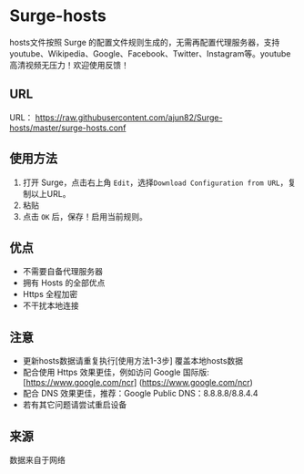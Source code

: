 # Surge-hosts

hosts文件按照 Surge 的配置文件规则生成的，无需再配置代理服务器，支持 youtube、Wikipedia、Google、Facebook、Twitter、Instagram等。youtube高清视频无压力！欢迎使用反馈！

## URL
URL： https://raw.githubusercontent.com/ajun82/Surge-hosts/master/surge-hosts.conf

## 使用方法
1. 打开 Surge，点击右上角 `Edit`，选择`Download Configuration from URL`，复制以上URL。
2. 粘贴
3. 点击 `OK` 后，保存！启用当前规则。

## 优点

* 不需要自备代理服务器
* 拥有 Hosts 的全部优点
* Https 全程加密
* 不干扰本地连接


## 注意
* 更新hosts数据请重复执行[使用方法1-3步] 覆盖本地hosts数据
* 配合使用 Https 效果更佳，例如访问 Google 国际版:[https://www.google.com/ncr] (https://www.google.com/ncr)
* 配合 DNS 效果更佳，推荐：Google Public DNS：8.8.8.8/8.8.4.4
* 若有其它问题请尝试重启设备


## 来源

数据来自于网络

